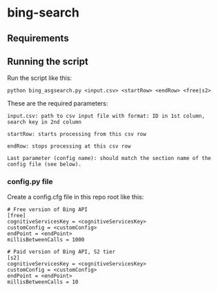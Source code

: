 # bing-search

## Requirements


## Running the script

Run the script like this:

```
python bing_asgsearch.py <input.csv> <startRow> <endRow> <free|s2>
```

These are the required parameters:

```
input.csv: path to csv input file with format: ID in 1st column, search key in 2nd column

startRow: starts processing from this csv row

endRow: stops processing at this csv row

Last parameter (config name): should match the section name of the config file (see below).
```


### config.py file

Create a config.cfg file in this repo root like this:

```
# Free version of Bing API
[free]
cognitiveServicesKey = <cognitiveServicesKey>
customConfig = <customConfig>
endPoint = <endPoint>
millisBetweenCalls = 1000

# Paid version of Bing API, S2 tier
[s2]
cognitiveServicesKey = <cognitiveServicesKey>
customConfig = <customConfig>
endPoint = <endPoint>
millisBetweenCalls = 10

```